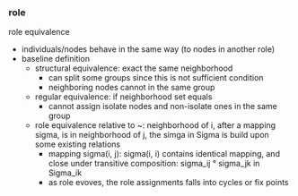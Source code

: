 ### role

role equivalence
- individuals/nodes behave in the same way (to nodes in another role)
- baseline definition
    - structural equivalence: exact the same neighborhood
        - can split some groups since this is not sufficient condition
        - neighboring nodes cannot in the same group
    - regular equivalence: if neighborhood set equals
        - cannot assign isolate nodes and non-isolate ones in the same group
    - role equivalence relative to ~: neighborhood of i, after a mapping sigma, is in neighborhood of j, the simga in Sigma is build upon some existing relations
        - mapping sigma(i, j): sigma(i, i) contains identical mapping, and close under transitive composition: sigma_ij ° sigma_jk in Sigma_ik
        - as role evoves, the role assignments falls into cycles or fix points